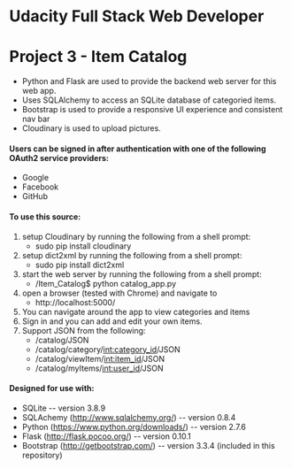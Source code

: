 # Udacity Full Stack Web Developer
# Project 3 - Item Catalog

* Python and Flask are used to provide the backend web server for this web app.
* Uses SQLAlchemy to access an SQLite database of categoried items.
* Bootstrap is used to provide a responsive UI experience and consistent nav bar
* Cloudinary is used to upload pictures.

#### Users can be signed in after authentication with one of the following OAuth2 service providers:
* Google
* Facebook
* GitHub

#### To use this source:
1. setup Cloudinary by running the following from a shell prompt:
    * sudo pip install cloudinary
2. setup dict2xml by running the following from a shell prompt:
    * sudo pip install dict2xml
3. start the web server by running the following from a shell prompt:
    * /Item_Catalog$ python catalog_app.py
4. open a browser (tested with Chrome) and navigate to
    * http://localhost:5000/
5. You can navigate around the app to view categories and items
6. Sign in and you can add and edit your own items.
7. Support JSON from the following:
    * /catalog/JSON
    * /catalog/category/<int:category_id>/JSON
    * /catalog/viewItem/<int:item_id>/JSON
    * /catalog/myItems/<int:user_id>/JSON

#### Designed for use with:
* SQLite  -- version 3.8.9
* SQLAchemy (http://www.sqlalchemy.org/) -- version 0.8.4
* Python (https://www.python.org/downloads/) -- version 2.7.6
* Flask (http://flask.pocoo.org/) -- version 0.10.1
* Bootstrap (http://getbootstrap.com/) -- version 3.3.4 (included in this repository)
